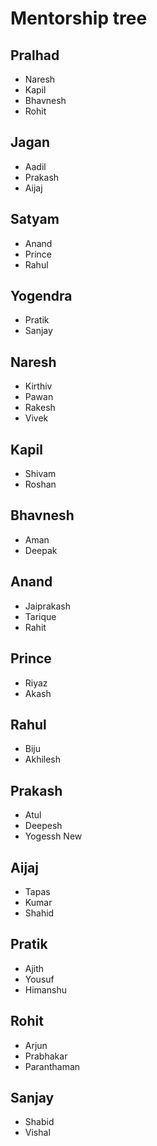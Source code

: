# Mentorship tree

## Pralhad
- Naresh
- Kapil
- Bhavnesh
- Rohit

## Jagan
- Aadil
- Prakash
- Aijaj

## Satyam 
- Anand
- Prince
- Rahul

## Yogendra
- Pratik
- Sanjay

## Naresh
- Kirthiv
- Pawan
- Rakesh
- Vivek

## Kapil
- Shivam
- Roshan

## Bhavnesh
- Aman
- Deepak

## Anand
- Jaiprakash
- Tarique
- Rahit

## Prince
- Riyaz
- Akash

## Rahul
- Biju
- Akhilesh

## Prakash
- Atul
- Deepesh
- Yogessh New

## Aijaj
- Tapas
- Kumar
- Shahid

## Pratik
- Ajith
- Yousuf
- Himanshu

## Rohit
- Arjun
- Prabhakar
- Paranthaman

## Sanjay
- Shabid
- Vishal


